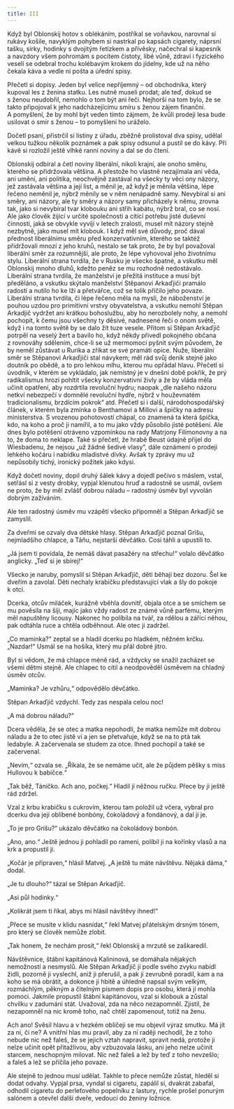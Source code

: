 ```yaml
---
title: III
---
```


Když byl Oblonskij hotov s oblékáním, postříkal se voňavkou, narovnal si rukávy košile, navyklým pohybem si nastrkal po kapsách cigarety, náprsní tašku, sirky, hodinky s dvojitým řetízkem a přívěsky, načechral si kapesník a navzdory všem pohromám s pocitem čistoty, libé vůně, zdraví i fyzického veselí se odebral trochu kolébavým krokem do jídelny, kde už na něho čekala káva a vedle ní pošta a úřední spisy.

Přečetl si dopisy. Jeden byl velice nepříjemný – od obchodníka, který kupoval les z ženina statku. Les nutně museli prodat; ale teď, dokud se s ženou neudobřil, nemohlo o tom být ani řeči. Nejhorší na tom bylo, že se takto připojoval k jeho nadcházejícímu smíru s ženou zájem finanční. A pomyšlení, že by mohl být veden tímto zájmem, že kvůli prodeji lesa bude usilovat o smír s ženou – to pomyšlení ho uráželo.

Dočetl psaní, přistrčil si listiny z úřadu, zběžně prolistoval dva spisy, udělal velkou tužkou několik poznámek a pak spisy odsunul a pustil se do kávy. Při kávě si rozložil ještě vlhké ranní noviny a dal se do čtení.

Oblonskij odbíral a četl noviny liberální, nikoli krajní, ale onoho směru, kterého se přidržovala většina. A přestože ho vlastně nezajímala ani věda, ani umění, ani politika, neochvějně zastával na všecky ty věci ony názory, jež zastávala většina a její list, a měnil je, až když je měnila většina, lépe řečeno neměnil je, nýbrž měnily se v něm nenápadně samy. Nevybíral si ani směry, ani názory, ale ty směry a názory samy přicházely k němu, zrovna tak, jako si nevybíral tvar klobouku ani střih kabátu, nýbrž bral, co se nosí. Ale jako člověk žijící v určité společnosti a cítící potřebu jisté duševní činnosti, jaká se obvykle vyvíjí v letech zralosti, musel mít názory stejně nezbytně, jako musel mít klobouk. I když měl své důvody, proč dával přednost liberálnímu směru před konzervativním, kterého se taktéž přidržovali mnozí z jeho kruhů, nestalo se tak proto, že by byl považoval liberální směr za rozumnější, ale proto, že lépe vyhovoval jeho životnímu stylu. Liberální strana tvrdila, že v Rusku je všecko špatné, a vskutku měl Oblonskij mnoho dluhů, kdežto peněz se mu rozhodně nedostávalo. Liberální strana tvrdila, že manželství je přežitá instituce a musí být předěláno, a vskutku skýtalo manželství Stěpanovi Arkaďjiči pramálo radostí a nutilo ho ke lži a přetvářce, což se tolik příčilo jeho povaze. Liberální strana tvrdila, či lépe řečeno měla na mysli, že náboženství je pouhou uzdou pro primitivní vrstvy obyvatelstva, a vskutku nemohl Stěpan Arkadjič vydržet ani krátkou bohoslužbu, aby ho nerozbolely nohy, a nemohl pochopit, k čemu jsou všechny ty děsivé, nadnesené řeči o onom světě, když i na tomto světě by se dalo žít tuze vesele. Přitom si Stěpan Arkaďjič potrpěl na veselý žert a bavilo ho, když někdy přivedl pokojného občana z rovnováhy sdělením, chce-li se už mermomocí pyšnit svým původem, že by neměl zůstávat u Rurika a zříkat se své pramáti opice. Nuže, liberální směr se Stěpanovi Arkaďjiči stal návykem; měl rád svůj deník stejně jako doutník po obědě, a to pro lehkou mlhu, kterou mu opřádal hlavu. Přečetl si úvodník, v kterém se vykládalo, jak nemístný je v dnešní době pokřik, že prý radikalismus hrozí pohltit všecky konzervativní živly a že by vláda měla učinit opatření, aby rozdrtila revoluční hydru; naopak „dle našeho názoru netkví nebezpečí v domnělé revoluční hydře, nýbrž v houževnatém tradicionalismu, brzdícím pokrok“ atd. Přečetl si i další, národohospodářský článek, v kterém byla zmínka o Benthamovi a Millovi a špičky na adresu ministerstva. S vrozenou pohotovostí chápal, co znamená ta která špička, kdo, na koho a proč ji namířil, a to mu jako vždy působilo jisté potěšení. Ale dnes bylo potěšení otráveno vzpomínkou na rady Matrjony Filimonovny a na to, že doma to neklape. Také si přečetl, že hrabě Beust údajně přijel do Wiesbadenu, že nejsou „už žádné šedivé vlasy“, dále oznámení o prodeji lehkého kočáru i nabídku mladistvé dívky. Avšak ty zprávy mu už nepůsobily tichý, ironický požitek jako kdysi.

Když dočetl noviny, dopil druhý šálek kávy a dojedl pečivo s máslem, vstal, setřásl si z vesty drobky, vypjal klenutou hruď a radostně se usmál, ovšem ne proto, že by měl zvlášť dobrou náladu – radostný úsměv byl vyvolán dobrým zažíváním.

Ale ten radostný úsměv mu vzápětí všecko připomněl a Stěpan Arkaďjič se zamyslil.

Za dveřmi se ozvaly dva dětské hlasy. Stěpan Arkaďjič poznal Gríšu, nejmladšího chlapce, a Táňu, nejstarší děvčátko. Cosi táhli a upustili to.

„Já jsem ti povídala, že nemáš dávat pasažéry na střechu!“ volalo děvčátko anglicky. „Teď si je sbírej!“

Všecko je naruby, pomyslil si Stěpan Arkaďjič, děti běhají bez dozoru. Šel ke dveřím a zavolal. Děti nechaly krabičku představující vlak a šly do pokoje k otci.

Dcerka, otcův miláček, kurážně vběhla dovnitř, objala otce a se smíchem se mu pověsila na šíji, majíc jako vždy radost ze známé vůně parfému, kterým měl napuštěny licousy. Nakonec ho políbila na tvář, za rdělou a zářící něhou, pak odtáhla ruce a chtěla odběhnout. Ale otec ji zadržel.

„Co maminka?“ zeptal se a hladil dcerku po hladkém, něžném krčku. „Nazdar!“ Usmál se na hošíka, který mu přál dobré jitro.

Byl si vědom, že má chlapce méně rád, a vždycky se snažil zacházet se všemi dětmi stejně. Ale chlapec to cítil a neodpověděl úsměvem na chladný úsměv otcův.

„Maminka? Je vzhůru,“ odpovědělo děvčátko.

Stěpan Arkaďjič vzdychl. Tedy zas nespala celou noc!

„A má dobrou náladu?“

Dcera věděla, že se otec a matka nepohodli, že matka nemůže mít dobrou náladu a že to otec jistě ví a jen se přetvařuje, když se na to ptá tak ledabyle. A začervenala se studem za otce. Ihned pochopil a také se začervenal.

„Nevím,“ ozvala se. „Říkala, že se nemáme učit, ale že půjdem pěšky s miss Hullovou k babičce.“

„Tak běž, Táničko. Ach ano, počkej.“ Hladil jí něžnou ručku. Přece by ji ještě rád zdržel.

Vzal z krbu krabičku s cukrovím, kterou tam položil už včera, vybral pro dcerku dva její oblíbené bonbóny, čokoládový a fondánový, a dal jí je.

„To je pro Gríšu?“ ukázalo děvčátko na čokoládový bonbón.

„Ano, ano.“ Ještě jednou ji pohladil po rameni, políbil ji na kořínky vlasů a na krk a propustil ji.

„Kočár je připraven,“ hlásil Matvej. „A ještě tu máte návštěvu. Nějaká dáma,“ dodal.

„Je tu dlouho?“ tázal se Stěpan Arkaďjič.

„Asi půl hodinky.“

„Kolikrát jsem ti říkal, abys mi hlásil návštěvy ihned!“

„Přece se musíte v klidu nasnídat,“ řekl Matvej přátelským drsným tónem, pro který se člověk nemůže zlobit.

„Tak honem, že nechám prosit,“ řekl Oblonskij a mrzutě se zaškaredil.

Návštěvnice, štábní kapitánová Kalininová, se domáhala nějakých nemožností a nesmyslů. Ale Stěpan Arkaďjič jí podle svého zvyku nabídl židli, pozorně ji vyslechl, aniž ji přerušil, a pak jí zevrubně poradil, kam a na koho se má obrátit, a dokonce jí hbitě a úhledně napsal svým velkým, rozmáchlým, pěkným a čitelným písmem dopis pro osobu, která jí mohla pomoci. Jakmile propustil štábní kapitánovou, vzal si klobouk a zůstal chvilku v zadumání stát. Uvažoval, zda na něco nezapomněl. Zjistil, že nezapomněl na nic kromě toho, nač chtěl zapomenout, totiž na ženu.

Ach ano! Svěsil hlavu a v hezkém obličeji se mu objevil výraz smutku. Má jít za ní, či ne? A vnitřní hlas mu pravil, aby za ní raději nechodil, že z toho nebude nic než faleš, že se jejich vztah napravit, spravit nedá, protože ji nelze učinit opět přitažlivou, aby vzbuzovala lásku, ani jeho nelze učinit starcem, neschopným milovat. Nic než faleš a lež by teď z toho nevzešlo; a faleš a lež se příčila jeho povaze.

Ale stejně to jednou musí udělat. Takhle to přece nemůže zůstat, hleděl si dodat odvahy. Vypjal prsa, vyndal si cigaretu, zapálil si, dvakrát zabafal, odhodil cigaretu do perleťového popelníku z lastury, rychle prošel ponurým salónem a otevřel další dveře, vedoucí do ženiny ložnice.
